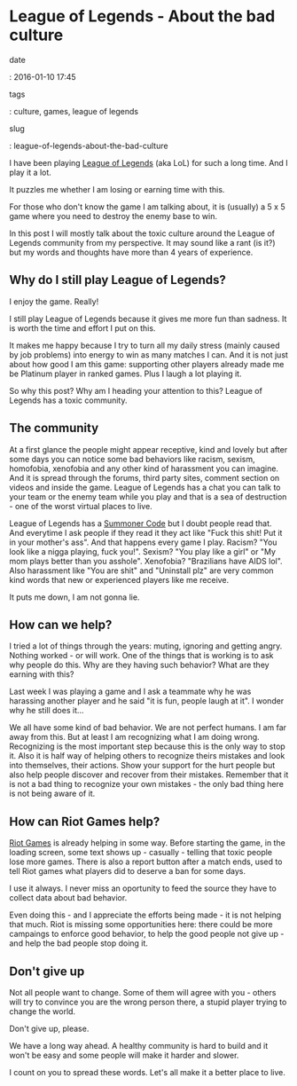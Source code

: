 League of Legends - About the bad culture
=========================================

date

:   2016-01-10 17:45

tags

:   culture, games, league of legends

slug

:   league-of-legends-about-the-bad-culture

I have been playing [League of Legends](http://www.leagueoflegends.com)
(aka LoL) for such a long time. And I play it a lot.

It puzzles me whether I am losing or earning time with this.

For those who don't know the game I am talking about, it is (usually) a
5 x 5 game where you need to destroy the enemy base to win.

In this post I will mostly talk about the toxic culture around the
League of Legends community from my perspective. It may sound like a
rant (is it?) but my words and thoughts have more than 4 years of
experience.

Why do I still play League of Legends?
--------------------------------------

I enjoy the game. Really!

I still play League of Legends because it gives me more fun than
sadness. It is worth the time and effort I put on this.

It makes me happy because I try to turn all my daily stress (mainly
caused by job problems) into energy to win as many matches I can. And it
is not just about how good I am this game: supporting other players
already made me be Platinum player in ranked games. Plus I laugh a lot
playing it.

So why this post? Why am I heading your attention to this? League of
Legends has a toxic community.

The community
-------------

At a first glance the people might appear receptive, kind and lovely but
after some days you can notice some bad behaviors like racism, sexism,
homofobia, xenofobia and any other kind of harassment you can imagine.
And it is spread through the forums, third party sites, comment section
on videos and inside the game. League of Legends has a chat you can talk
to your team or the enemy team while you play and that is a sea of
destruction - one of the worst virtual places to live.

League of Legends has a [Summoner
Code](http://gameinfo.na.leagueoflegends.com/en/game-info/get-started/summoners-code/)
but I doubt people read that. And everytime I ask people if they read it
they act like "Fuck this shit! Put it in your mother's ass". And that
happens every game I play. Racism? "You look like a nigga playing, fuck
you!". Sexism? "You play like a girl" or "My mom plays better than you
asshole". Xenofobia? "Brazilians have AIDS lol". Also harassment like
"You are shit" and "Uninstall plz" are very common kind words that new
or experienced players like me receive.

It puts me down, I am not gonna lie.

How can we help?
----------------

I tried a lot of things through the years: muting, ignoring and getting
angry. Nothing worked - or will work. One of the things that is working
is to ask why people do this. Why are they having such behavior? What
are they earning with this?

Last week I was playing a game and I ask a teammate why he was harassing
another player and he said "it is fun, people laugh at it". I wonder why
he still does it...

We all have some kind of bad behavior. We are not perfect humans. I am
far away from this. But at least I am recognizing what I am doing wrong.
Recognizing is the most important step because this is the only way to
stop it. Also it is half way of helping others to recognize theirs
mistakes and look into themselves, their actions. Show your support for
the hurt people but also help people discover and recover from their
mistakes. Remember that it is not a bad thing to recognize your own
mistakes - the only bad thing here is not being aware of it.

How can Riot Games help?
------------------------

[Riot Games](http://www.riotgames.com/) is already helping in some way.
Before starting the game, in the loading screen, some text shows up -
casually - telling that toxic people lose more games. There is also a
report button after a match ends, used to tell Riot games what players
did to deserve a ban for some days.

I use it always. I never miss an oportunity to feed the source they have
to collect data about bad behavior.

Even doing this - and I appreciate the efforts being made - it is not
helping that much. Riot is missing some opportunities here: there could
be more campaings to enforce good behavior, to help the good people not
give up - and help the bad people stop doing it.

Don't give up
-------------

Not all people want to change. Some of them will agree with you - others
will try to convince you are the wrong person there, a stupid player
trying to change the world.

Don't give up, please.

We have a long way ahead. A healthy community is hard to build and it
won't be easy and some people will make it harder and slower.

I count on you to spread these words. Let's all make it a better place
to live.

